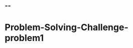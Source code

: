 --
-----------------------------------------------------------------------------------
# Problem-Solving-Challenge-problem1
